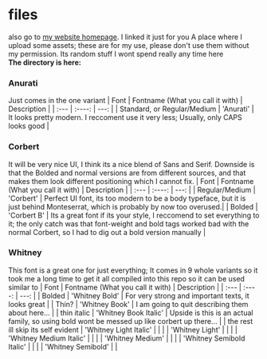 # files
also go to [my website homepage](https://moddgodd.github.io/homepage). I linked it just for you 
A place where I upload some assets; these are for my use, please don't use them without my permission. Its random stuff I wont spend really any time here <br>
**The directory is here:** 
### Anurati
Just comes in the one variant
| Font | Fontname (What you call it with) | Description |
| :--- | :----: | ---: |
| Standard, or Regular/Medium | 'Anurati' | It looks pretty modern. I reccoment use it very less; Usually, only CAPS looks good |
### Corbert
It will be very nice UI, I think its a nice blend of Sans and Serif. Downside is that the Bolded and normal versions are from different sources, and that makes them look different positioning which I cannot fix.
| Font | Fontname (What you call it with) | Description |
| :--- | :----: | ---: |
| Regular/Medium | 'Corbert' | Perfect UI font, its too modern to be a body typeface, but it is just behind Monteserrat, which is probably by now too overused.|
| Bolded | 'Corbert B' | Its a great font if its your style, I reccomend to set everything to it; the only catch was that font-weight and bold tags worked bad with the normal Corbert, so I had to dig out a bold version manually |
### Whitney
This font is a great one for just everything; It comes in 9 whole variants so it took me a long time to get it all compiled into this repo so it can be used similar to 
| Font | Fontname (What you call it with) | Description |
| :--- | :----: | ---: |
| Bolded | 'Whitney Bold' | For very strong and important texts, it looks great |
| Thin? | 'Whitney Book' | I am going to quit describing them about here... |
| thin italic | 'Whitney Book Italic' | Upside is this is an actual family, so using bold wont be messed up  like corbert up there... |
| the rest ill skip its self evident | 'Whitney Light Italic' |  |
|  | 'Whitney Light' |  |
|  | 'Whitney Medium Italic' |  |
|  | 'Whitney Medium' |  |
|  | 'Whitney Semibold Italic' |  |
|  | 'Whitney Semibold' |  |
